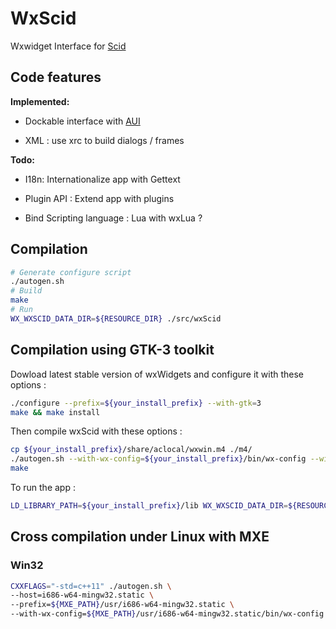 
# WxScid

Wxwidget Interface for [Scid](http://scid.sourceforge.net/)

## Code features

**Implemented:**

* Dockable interface with [AUI](https://wiki.wxwidgets.org/WxAUI)

* XML : use xrc to build dialogs / frames

**Todo:**

* I18n: Internationalize app with Gettext

* Plugin API : Extend app with plugins

* Bind Scripting language : Lua with wxLua ? 


## Compilation

```bash
# Generate configure script
./autogen.sh
# Build
make
# Run
WX_WXSCID_DATA_DIR=${RESOURCE_DIR} ./src/wxScid
```
## Compilation using GTK-3 toolkit

Dowload latest stable version of wxWidgets and configure it with these options :

```bash
./configure --prefix=${your_install_prefix} --with-gtk=3
make && make install
```
Then compile wxScid with these options :

```bash
cp ${your_install_prefix}/share/aclocal/wxwin.m4 ./m4/
./autogen.sh --with-wx-config=${your_install_prefix}/bin/wx-config --with-toolkit=gtk3
make
```
To run the app :

```bash
LD_LIBRARY_PATH=${your_install_prefix}/lib WX_WXSCID_DATA_DIR=${RESOURCE_DIR} ./src/wxScid
```

## Cross compilation under Linux with MXE

### Win32

```bash
CXXFLAGS="-std=c++11" ./autogen.sh \
--host=i686-w64-mingw32.static \
--prefix=${MXE_PATH}/usr/i686-w64-mingw32.static \
--with-wx-config=${MXE_PATH}/usr/i686-w64-mingw32.static/bin/wx-config
```

